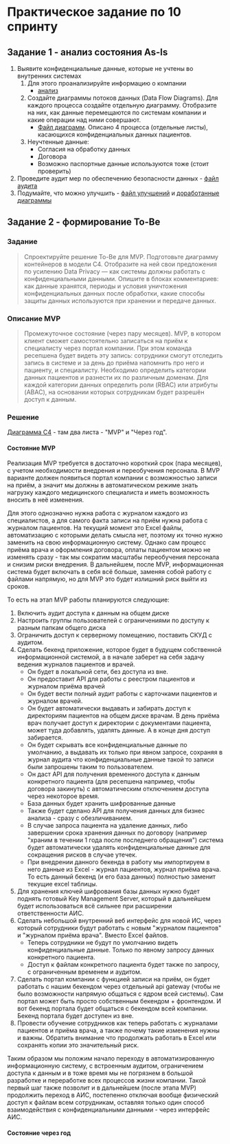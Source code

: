 # Практическое задание по 10 спринту

## Задание 1 - анализ состояния As-Is

1. Выявите конфиденциальные данные, которые не учтены во внутренних системах
    1. Для этого проанализируйте информацию о компании 
        - [анализ](Exc1/ANALYZE.md)
    2. Создайте диаграммы потоков данных (Data Flow Diagrams). Для каждого процесса создайте отдельную диаграмму. Отобразите на них, как данные перемещаются по системам компании и какие операции над ними совершают.
        - [Файл диаграмм](Exc1/data-flow-diagrams.drawio). Описано 4 процесса (отдельные листы), касающихся конфиденциальных данных пациентов.
    3. Неучтенные данные:
        - Согласия на обработку данных
        - Договора
        - Возможно паспортные данные используются тоже (стоит проверить)
2. Проведите аудит мер по обеспечению безопасности данных - [файл аудита](Exc1/AUDIT.md)
3. Подумайте, что можно улучшить - [файл улучшений](Exc1/IMPROVE.md) и [доработанные диаграммы](Exc1/data-flow-diagrams-improve.drawio)

## Задание 2 - формирование To-Be

### Задание
> Спроектируйте решение To-Be для MVP. Подготовьте диаграмму контейнеров в модели C4. Отобразите на ней свои предложения по усилению Data Privacy — как системы должны работать с конфиденциальными данными.
> Опишите в блоках комментариев:
> как данные хранятся,
> периоды и условия уничтожения конфиденциальных данных после обработки,
> какие способы защиты данных используются при хранении и передаче данных.

### Описание MVP
>Промежуточное состояние (через пару месяцев). MVP, в котором клиент сможет самостоятельно записаться на приём к специалисту через портал компании. При этом команда ресепшена будет видеть эту запись: сотрудники смогут отследить запись в системе и за день до приёма напомнить про него и пациенту, и специалисту. Необходимо определить категории данных пациентов и разнести их по различным доменам. Для каждой категории данных определить роли (RBAC) или атрибуты (ABAC), на основании которых сотрудникам будет разрешён доступ к данным.

### Решение

[Диаграмма C4](Exc2/system-tobe.drawio) - там два листа - "MVP" и "Через год".

#### Состояние MVP

Реализация MVP требуется в достаточно короткий срок (пара месяцев), с учетом необходимости внедрения и переобучения персонала. В MVP варианте должен появиться портал компании с возможностью записи на приём, а значит мы должны в автоматическом режиме знать нагрузку каждого медицинского специалиста и иметь возможность вносить в неё изменения.

Для этого однозначно нужна работа с журналом каждого из специалистов, а для самого факта записи на приём нужна работа с журналом пациентов. На текущий момент это Excel файлы, автоматизацию с которыми делать смысла нет, поэтому их точно нужно заменить на свою информационную систему. Однако сам процесс приёма врача и оформления договора, оплаты пациентом можно не изменять сразу - так мы сократим масштабы переобучения персонала и снизим риски внедрения. В дальнейшем, после MVP, информационная система будет включать в себя всё больше, заменяя собой работу с файлами напрямую, но для MVP это будет излишний риск выйти из сроков.

То есть на этап MVP работы планируются следующие:
1. Включить аудит доступа к данным на общем диске
2. Настроить группы пользователей с ограничениями по доступу к разным папкам общего диска
3. Ограничить доступ к серверному помещению, поставить СКУД с аудитом.
4. Сделать бекенд приложение, которое будет в будущем собственной информационной системой, а в начале заберет на себя задачу ведения журналов пациентов и врачей. 
    - Он будет в локальной сети, без доступа из вне.
    - Он предоставит API для работы с реестром пациентов и журналом приёма врачей
    - Он будет вести полный аудит работы с карточками пациентов и журналом врачей.
    - Он будет автоматически выдавать и забирать доступ к директориям пациентов на общем диске врачам. В день приёма врач получает доступ к директории с документами пациента, может туда добавлять, удалять данные. А в конце дня доступ забирается.
    - Он будет скрывать все конфиденциальные данные по умолчанию, а выдавать их только при явном запросе, сохраняя в журнал аудита что конфиденциальные данные такой то записи были запрошены таким то пользователем.
    - Он даст API для получения временного доступа к данным конкретного пациента (для ресепшена например, чтобы договора закинуть) с автоматическим отключением доступа через некоторое время.
    - База данных будет хранить шифрованные данные
    - Также будет сделано API для получения данных для бизнес анализа - сразу с обезличиванием.
    - В случае запроса пациента на удаление данных, либо завершении срока хранения данных по договору (например "храним в течении 1 года после последнего обращения") система будет автоматически удалять конфиденциальные данные для сокращения рисков в случае утечек.
    - При внедрении данного бекенда в работу мы импортируем в него данные из Excel - журнал пациентов, журнал приёма врача. То есть данный бекенд (и его база данных) полностью заменит текущие excel таблицы.
5. Для хранения ключей шифрования базы данных нужно будет поднять готовый Key Management Server, который в дальнейшем будет использоваться всё сильнее при расширении ответственности АИС.
6. Сделать небольшой внутренний веб интерфейс для новой ИС, через который сотрудники будут работать с новым "журналом пациентов" и "журналом приёма врача". Вместо Excel файлов.
    - Теперь сотрудники не будут по умолчанию видеть конфиденциальные данные. Только по явному запросу данных конкретного пациента.
    - Доступ к файлам конкретного пациента будет также по запросу, с ограниченным временем и аудитом.
7. Сделать портал компании с функцией записи на приём, он будет работать с нашим бекендом через отдельный api gateway (чтобы не было возможности напрямую общаться с ядром всей системы). Сам портал может быть просто собственным бекендом + фронтендом. И вот бекенд портала будет общаться с бекендом всей компании. Бекенд портала будет доступен из вне.
8. Провести обучение сотрудников как теперь работать с журналами пациентов и приёма врача, а также почему такие изменения нужны и важны. Обратить внимание что продолжать работать в Excel или сохранять копии это значительный риск.


Таким образом мы положим начало переходу в автоматизированную информационную систему, с встроенным аудитом, ограничением доступа к данным и в тоже время мы не погрязнем в большой разработке и переработке всех процессов жизни компании. Такой первый шаг также позволит и в дальнейшем (после этапа MVP) продолжить переход в АИС, постепенно отключая вообще физический доступ к файлам всем сотрудникам, оставляя только один способ взаимодействия с конфиденциальными данными - через интерфейс АИС.

#### Состояние через год
